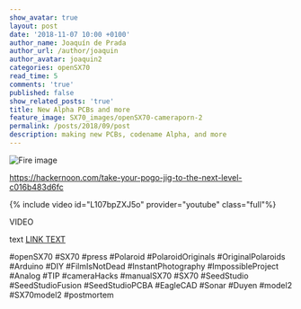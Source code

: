 ```yaml
---
show_avatar: true
layout: post
date: '2018-11-07 10:00 +0100'
author_name: Joaquín de Prada
author_url: /author/joaquin
author_avatar: joaquin2
categories: openSX70
read_time: 5
comments: 'true'
published: false
show_related_posts: 'true'
title: New Alpha PCBs and more
feature_image: SX70_images/openSX70-cameraporn-2
permalink: /posts/2018/09/post
description: making new PCBs, codename Alpha, and more
---
```


![Fire image]({{site.url}}/{{site.baseurl}}img/2018/10/2018-10-20-Polastand-1.jpg)

https://hackernoon.com/take-your-pogo-jig-to-the-next-level-c016b483d6fc


{% include video id="L107bpZXJ5o" provider="youtube" class="full"%}

VIDEO

text [LINK TEXT](http://www.opensx70.com)



#openSX70 #SX70 #press #Polaroid #PolaroidOriginals #OriginalPolaroids #Arduino #DIY #FilmIsNotDead #InstantPhotography #ImpossibleProject #Analog #TIP #cameraHacks #manualSX70 #SX70 #SeedStudio #SeedStudioFusion #SeedStudioPCBA #EagleCAD #Sonar #Duyen #model2 #SX70model2 #postmortem


